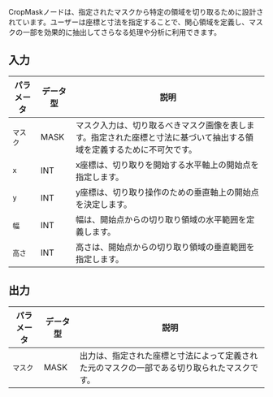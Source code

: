 CropMaskノードは、指定されたマスクから特定の領域を切り取るために設計されています。ユーザーは座標と寸法を指定することで、関心領域を定義し、マスクの一部を効果的に抽出してさらなる処理や分析に利用できます。

## 入力

| パラメータ | データ型 | 説明 |
|-----------|-------------|-------------|
| `マスク`    | MASK        | マスク入力は、切り取るべきマスク画像を表します。指定された座標と寸法に基づいて抽出する領域を定義するために不可欠です。 |
| `x`       | INT         | x座標は、切り取りを開始する水平軸上の開始点を指定します。 |
| `y`       | INT         | y座標は、切り取り操作のための垂直軸上の開始点を決定します。 |
| `幅`   | INT         | 幅は、開始点からの切り取り領域の水平範囲を定義します。 |
| `高さ`  | INT         | 高さは、開始点からの切り取り領域の垂直範囲を指定します。 |

## 出力

| パラメータ | データ型 | 説明 |
|-----------|-------------|-------------|
| `マスク`    | MASK        | 出力は、指定された座標と寸法によって定義された元のマスクの一部である切り取られたマスクです。 |
